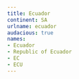 ```yaml
---
title: Ecuador
continent: SA
urlname: ecuador
audacious: true
names:
- Ecuador
- Republic of Ecuador
- EC
- ECU
---
```


